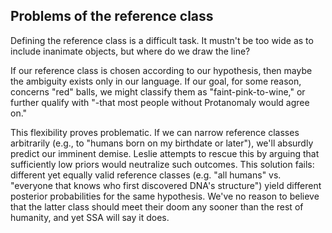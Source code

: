 ## Problems of the reference class

Defining the reference class is a difficult task. It mustn't be too wide as to include inanimate objects, but where do we draw the line?

If our reference class is chosen according to our hypothesis, then maybe the ambiguity exists only in our language. If our goal, for some reason, concerns "red" balls, we might classify them as "faint-pink-to-wine," or further qualify with "-that most people without Protanomaly would agree on."

This flexibility proves problematic. If we can narrow reference classes arbitrarily (e.g., to "humans born on my birthdate or later"), we'll absurdly predict our imminent demise. Leslie attempts to rescue this by arguing that sufficiently low priors would neutralize such outcomes. This solution fails: different yet equally valid reference classes (e.g. "all humans" vs. "everyone that knows who first discovered DNA's structure") yield different posterior probabilities for the same hypothesis. We've no reason to believe that the latter class should meet their doom any sooner than the rest of humanity, and yet SSA will say it does.

<!-- TODO -->
